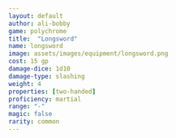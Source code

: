 ```yaml
---
layout: default
author: ali-bobby
game: polychrome
title:  "Longsword"
name: longsword
image: assets/images/equipment/longsword.png
cost: 15 gp
damage-dice: 1d10
damage-type: slashing
weight: 4
properties: [two-handed]
proficiency: martial
range: "-"
magic: false
rarity: common
---
```

